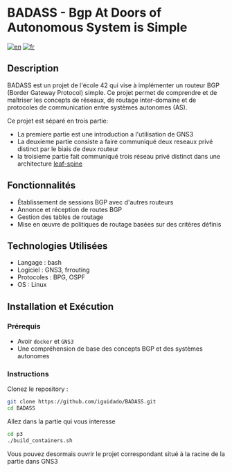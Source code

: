 # BADASS - Bgp At Doors of Autonomous System is Simple

[![en](https://img.shields.io/badge/lang-en-pink.svg)](README.en.md)
[![fr](https://img.shields.io/badge/lang-fr-purple.svg)](README.md)

## Description
BADASS est un projet de l'école 42 qui vise à implémenter un routeur BGP (Border Gateway Protocol) simple. Ce projet permet de comprendre et de maîtriser les concepts de réseaux, de routage inter-domaine et de protocoles de communication entre systèmes autonomes (AS).

Ce projet est séparé en trois partie:
- La premiere partie est une introduction a l'utilisation de GNS3
- La deuxieme partie consiste a faire communiqué deux reseaux privé distinct par le biais de deux routeur
- la troisieme partie fait communiqué trois réseau privé distinct dans une architecture [leaf-spine](https://community.fs.com/fr/article/leaf-spine-with-fs-com-switches.html)

## Fonctionnalités
- Établissement de sessions BGP avec d'autres routeurs
- Annonce et réception de routes BGP
- Gestion des tables de routage
- Mise en œuvre de politiques de routage basées sur des critères définis

## Technologies Utilisées
- Langage : bash
- Logiciel : GNS3, frrouting
- Protocoles : BPG, OSPF
- OS : Linux

## Installation et Exécution

### Prérequis
- Avoir `docker` et `GNS3`
- Une compréhension de base des concepts BGP et des systèmes autonomes

### Instructions
Clonez le repository :
```bash
git clone https://github.com/iguidado/BADASS.git
cd BADASS
```

Allez dans la partie qui vous interesse
```bash
cd p3
./build_containers.sh
```

Vous pouvez desormais ouvrir le projet correspondant situé à la racine de la partie dans GNS3
